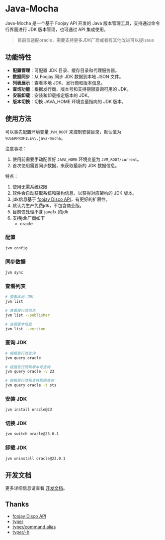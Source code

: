 # Java-Mocha

Java-Mocha 是一个基于 Foojay API 开发的 Java 版本管理工具，支持通过命令行界面进行 JDK 版本管理，也可通过 API 集成使用。


> 目前仅适配oracle，需要支持更多JDK厂商或者有其他改进可以提issue

## 功能特性
- **配置管理**：可配置 JDK 目录、缓存目录和代理服务器。
- **数据同步**：从 Foojay 同步 JDK 数据到本地 JSON 文件。
- **列表展示**：查看本地 JDK、发行商和版本信息。
- **查询功能**：根据发行商、版本号和支持期限查询可用的 JDK。
- **安装卸载**：安装和卸载指定版本的 JDK。
- **版本切换**：切换 JAVA_HOME 环境变量指向的 JDK 版本。

## 使用方法

可以事先配置环境变量 `JVM_ROOT` 来控制安装目录，默认值为 `%USERPROFILE%\.java-mocha`。

注意事项：
1. 使用前需要手动配置好 `JAVA_HOME` 环境变量为 `JVM_ROOT/current`。
2. 首次使用需要同步数据，来获取最新的 JDK 数据信息。

特点：
1. 使用无需系统权限
2. 软件会自动获取系统和架构信息，以获得对应架构的 JDK 版本。
2. jdk信息基于 [foojay Disco API](https://github.com/foojayio/discoapi)，有更好的扩展性。
3. 默认为生产免费jdk，不包含商业版。
4. 目前仅处理不含 javafx 的jdk
4. 支持jdk厂商如下
    - oracle




### 配置

```bash
jvm config
```

### 同步数据
```bash
jvm sync
```

### 查看列表
```bash
# 查看本地 JDK
jvm list

# 查看发行商信息
jvm list --publisher

# 查看版本信息
jvm list --version
```

### 查询 JDK
```bash
# 根据发行商查询
jvm query oracle

# 根据发行商和版本号查询
jvm query oracle -v 23

# 根据发行商和支持期限查询
jvm query oracle -t sts

```

### 安装 JDK
```bash
jvm install oracle@23
```

### 切换 JDK
```bash
jvm switch oracle@23.0.1
```

### 卸载 JDK
```bash
jvm uninstall oracle@23.0.1
```

## 开发文档
更多详细信息请查看 [开发文档](d:\Workplace\APP\Python\java-mocha\DEVELOP_DOC.md)。

## Thanks

- [foojay Disco API](https://github.com/foojayio/discoapi)
- [typer](https://github.com/tiangolo/typer)
- [typer/command alias](https://github.com/fastapi/typer/issues/132#issuecomment-2417492805)
- [typer/-h](https://github.com/fastapi/typer/issues/537)

